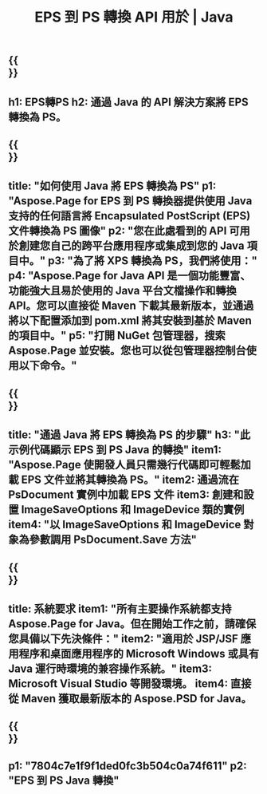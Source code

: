 ﻿---
translation: true
template: /_templates/_conversion-child-java.md
title: EPS 到 PS 轉換 API 用於 | Java
url: /java/conversion/eps-to-ps/
description: EPS 格式到 PS 文件的示例 Java 轉換代碼。使用此示例代碼在任何基於 Web 或桌面 Java 的應用程序中將 EPS 轉換為 PS。
informat: EPS
outformat: PS
otherformats: XPS PS
---

{{<section banner>}}
---
h1: EPS轉PS
h2: 通過 Java 的 API 解決方案將 EPS 轉換為 PS。
---

{{<section overview>}}
---
title: "如何使用 Java 將 EPS 轉換為 PS"
p1: "Aspose.Page for EPS 到 PS 轉換器提供使用 Java 支持的任何語言將 Encapsulated PostScript (EPS) 文件轉換為 PS 圖像"
p2: "您在此處看到的 API 可用於創建您自己的跨平台應用程序或集成到您的 Java 項目中。"
p3: "為了將 XPS 轉換為 PS，我們將使用："
p4: "Aspose.Page for Java API 是一個功能豐富、功能強大且易於使用的 Java 平台文檔操作和轉換 API。您可以直接從 Maven 下載其最新版本，並通過將以下配置添加到 pom.xml 將其安裝到基於 Maven 的項目中。"
p5: "打開 NuGet 包管理器，搜索 Aspose.Page 並安裝。您也可以從包管理器控制台使用以下命令。"
---

{{<section feature1>}}
---
title: "通過 Java 將 EPS 轉換為 PS 的步驟"
h3: "此示例代碼顯示 EPS 到 PS Java 的轉換"
item1: "Aspose.Page 使開發人員只需幾行代碼即可輕鬆加載 EPS 文件並將其轉換為 PS。"
item2: 通過流在 PsDocument 實例中加載 EPS 文件
item3: 創建和設置 ImageSaveOptions 和 ImageDevice 類的實例
item4: "以 ImageSaveOptions 和 ImageDevice 對象為參數調用 PsDocument.Save 方法"
---

{{<section feature2>}}
---
title: 系統要求
item1: "所有主要操作系統都支持 Aspose.Page for Java。但在開始工作之前，請確保您具備以下先決條件："
item2: "適用於 JSP/JSF 應用程序和桌面應用程序的 Microsoft Windows 或具有 Java 運行時環境的兼容操作系統。"
item3: Microsoft Visual Studio 等開發環境。
item4: 直接從 Maven 獲取最新版本的 Aspose.PSD for Java。
---

{{<section gist>}}
---
p1: "7804c7e1f9f1ded0fc3b504c0a74f611"
p2: "EPS 到 PS Java 轉換"
---

